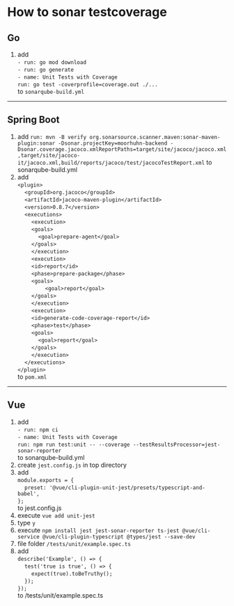 # How to sonar testcoverage

## Go
1) add <br> 
        `- run: go mod download` <br> 
        `- run: go generate` <br> 
        `- name: Unit Tests with Coverage` <br> 
        `run: go test -coverprofile=coverage.out ./...` <br> 
        to `sonarqube-build.yml`
---

## Spring Boot
1) add `run: mvn -B verify org.sonarsource.scanner.maven:sonar-maven-plugin:sonar -Dsonar.projectKey=moorhuhn-backend -Dsonar.coverage.jacoco.xmlReportPaths=target/site/jacoco/jacoco.xml,target/site/jacoco-it/jacoco.xml,build/reports/jacoco/test/jacocoTestReport.xml` to sonarqube-build.yml
1) add <br>
            `<plugin>` <br>
				&nbsp;&nbsp;&nbsp;&nbsp;`<groupId>org.jacoco</groupId>` <br>
				&nbsp;&nbsp;&nbsp;&nbsp;`<artifactId>jacoco-maven-plugin</artifactId>` <br>
				&nbsp;&nbsp;&nbsp;&nbsp;`<version>0.8.7</version>` <br>
                &nbsp;&nbsp;&nbsp;&nbsp;`<executions>` <br>
                    &nbsp;&nbsp;&nbsp;&nbsp;&nbsp;&nbsp;&nbsp;&nbsp;`<execution>` <br>
                    &nbsp;&nbsp;&nbsp;&nbsp;&nbsp;&nbsp;&nbsp;&nbsp;`<goals>` <br>
                        &nbsp;&nbsp;&nbsp;&nbsp;&nbsp;&nbsp;&nbsp;&nbsp;&nbsp;&nbsp;&nbsp;&nbsp;`<goal>prepare-agent</goal>` <br>
                    &nbsp;&nbsp;&nbsp;&nbsp;&nbsp;&nbsp;&nbsp;&nbsp;`</goals>` <br>
                    &nbsp;&nbsp;&nbsp;&nbsp;&nbsp;&nbsp;&nbsp;&nbsp;`</execution>` <br>
                    &nbsp;&nbsp;&nbsp;&nbsp;&nbsp;&nbsp;&nbsp;&nbsp;`<execution>` <br>
                    &nbsp;&nbsp;&nbsp;&nbsp;&nbsp;&nbsp;&nbsp;&nbsp;`<id>report</id>` <br>
                    &nbsp;&nbsp;&nbsp;&nbsp;&nbsp;&nbsp;&nbsp;&nbsp;`<phase>prepare-package</phase>` <br>
                    &nbsp;&nbsp;&nbsp;&nbsp;&nbsp;&nbsp;&nbsp;&nbsp;`<goals>` <br>
                        &nbsp;&nbsp;&nbsp;&nbsp;&nbsp;&nbsp;&nbsp;&nbsp;&nbsp;&nbsp;&nbsp;&nbsp;&nbsp;&nbsp;&nbsp;&nbsp;`<goal>report</goal>` <br>
                    &nbsp;&nbsp;&nbsp;&nbsp;&nbsp;&nbsp;&nbsp;&nbsp;`</goals>` <br>
                    &nbsp;&nbsp;&nbsp;&nbsp;&nbsp;&nbsp;&nbsp;&nbsp;`</execution>` <br>
                    &nbsp;&nbsp;&nbsp;&nbsp;&nbsp;&nbsp;&nbsp;&nbsp;`<execution>` <br>
                    &nbsp;&nbsp;&nbsp;&nbsp;&nbsp;&nbsp;&nbsp;&nbsp;`<id>generate-code-coverage-report</id>` <br>
                    &nbsp;&nbsp;&nbsp;&nbsp;&nbsp;&nbsp;&nbsp;&nbsp;`<phase>test</phase>` <br>
                    &nbsp;&nbsp;&nbsp;&nbsp;&nbsp;&nbsp;&nbsp;&nbsp;`<goals>` <br>
                        &nbsp;&nbsp;&nbsp;&nbsp;&nbsp;&nbsp;&nbsp;&nbsp;&nbsp;&nbsp;&nbsp;&nbsp;`<goal>report</goal>` <br>
                    &nbsp;&nbsp;&nbsp;&nbsp;&nbsp;&nbsp;&nbsp;&nbsp;`</goals>` <br>
                    &nbsp;&nbsp;&nbsp;&nbsp;&nbsp;&nbsp;&nbsp;&nbsp;`</execution>` <br>
                &nbsp;&nbsp;&nbsp;&nbsp;`</executions>` <br>
		    `</plugin>` <br>
    to `pom.xml`
---

## Vue
1) add <br>
        `- run: npm ci` <br>
        `- name: Unit Tests with Coverage` <br>
        `run: npm run test:unit -- --coverage --testResultsProcessor=jest-sonar-reporter` <br>
    to sonarqube-build.yml
1) create `jest.config.js` in top directory
1) add <br>
    `module.exports = {` <br>
        &nbsp;&nbsp;&nbsp;&nbsp;`preset: '@vue/cli-plugin-unit-jest/presets/typescript-and-babel',` <br>
    `};` <br>
    to jest.config.js
1) execute `vue add unit-jest`
1) type `y`
1) execute `npm install jest jest-sonar-reporter ts-jest @vue/cli-service @vue/cli-plugin-typescript @types/jest --save-dev`
1) file folder `/tests/unit/example.spec.ts`
1) add <br>
    `describe('Example', () => {` <br>
        &nbsp;&nbsp;&nbsp;&nbsp;`test('true is true', () => {` <br>
            &nbsp;&nbsp;&nbsp;&nbsp;&nbsp;&nbsp;&nbsp;&nbsp;`expect(true).toBeTruthy();` <br>
        &nbsp;&nbsp;&nbsp;&nbsp;`});` <br>
    `});` <br>
to /tests/unit/example.spec.ts
